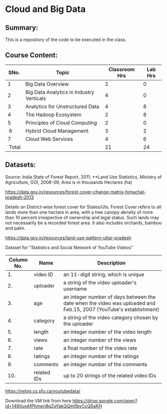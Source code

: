 # Cloud and Big Data

## Summary:
This is a repository of the code to be executed in the class.

## Course Content:

| SNo.          | Topic                                         | Classroom Hrs   | Lab Hrs       |
| ------------- | -------------                                 | -------------   | ------------- |
| 1             | Big Data Overview                             | 2               | 0             |
| 2             | Big Data Analytics in Industry Verticals      | 4               | 0             |
| 3             | Analytics for Unstructured Data               | 4               | 8             |
| 4             | The Hadoop Ecosystem                          | 2               | 8             |
| 5             | Principles of Cloud Computing                 | 2               | 0             |
| 6             | Hybrid Cloud Management                       | 3               | 2             |
| 7             | Cloud Web Services                            | 4               | 6             |
| Total   |                                               | 21              | 24        | 



## Datasets:
Source: India State of Forest Report, 2011; **Land Use Statistics, Ministry of Agriculture, GOI, 2008-09; Area is in thousands Hectares (ha)

https://data.gov.in/resources/forest-cover-change-matrix-himachal-pradesh-2013

Details on District-wise forest cover for States/Uts. Forest Cover refers to all lands more than one hectare in area, with a tree canopy density of more than 10 percent irrespective of ownership and legal status. Such lands may not necessarily be a recorded forest area. It also includes orchards, bamboo and palm.

https://data.gov.in/resources/land-use-pattern-uttar-pradesh


Dataset for "Statistics and Social Network of YouTube Videos"

| Column No.     | Name               | Description     |
| -------------  | -------------      | -------------   |
| 1.             |  video ID          | an 11-digit string, which is unique                |
| 2.             |  uploader          |     a string of the video uploader's username          |
| 3.             |  age               |   an integer number of days between the date when the video was uploaded and Feb.15, 2007 (YouTube's establishment)        |
| 4.             | category           |  a string of the video category chosen by the uploader        |
| 5.             | length             |  an integer number of the video length      |
| 6.             | views              |  an integer number of the views     |
| 7.             | rate               |  a float number of the video rate             |
| 8.             | ratings            |  an integer number of the ratings     |
| 9.             | comments           |  an integer number of the comments      |	
| 10.            | related IDs        |  up to 20 strings of the related video IDs             |

https://netsg.cs.sfu.ca/youtubedata/


Download the VM link from here https://drive.google.com/open?id=1490usAfPhmen8qZoYakQQm0bvCcQ6aKH
